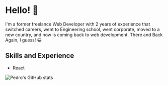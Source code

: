 # Hello! 👋

I'm a former freelance Web Developer with 2 years of experience that switched careers, went to Engineering school, went corporate, moved to a new country, and now is coming back to web development. There and Back Again, I guess! 😀

## Skills and Experience
* React 


![Pedro's GitHub stats](https://github-readme-stats.vercel.app/api?username=pedrolorandi)
